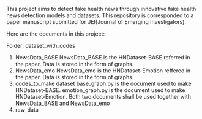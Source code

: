 This project aims to detect fake health news through innovative fake health news detection models and datasets.
This repository is corresponded to a paper manuscript submitted for JEI(Journal of Emerging Investigators).

Here are the documents in this project:

Folder: dataset_with_codes
  1. NewsData_BASE
  NewsData_BASE is the HNDataset-BASE referred in the paper. Data is stored in the form of graphs.
  2. NewsData_emo
  NewsData_emo is the HNDataset-Emotion reffered in the paper. Data is stored in the form of graphs.
  3. codes_to_make dataset
  base_graph.py is the document used to make HNDataset-BASE.
  emotion_graph.py is the document used to make HNDataset-Emotion.
  Both two documents shall be used together with NewsData_BASE and NewsData_emo
  4. raw_data
     
